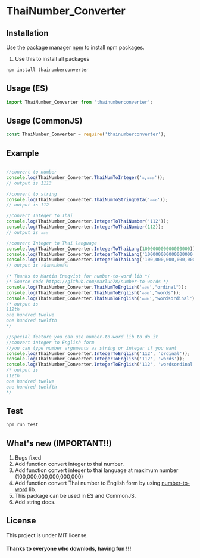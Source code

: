 # ThaiNumber_Converter
## Installation

Use the package manager [npm](https://nodejs.org/en/) to install npm packages.

1. Use this to install all packages
```bash
npm install thainumberconverter
```

## Usage (ES)

```js
import ThaiNumber_Converter from 'thainumberconverter';

```
## Usage (CommonJS)

```js
const ThaiNumber_Converter = require('thainumberconverter');
```
## Example
```js

//convert to number
console.log(ThaiNumber_Converter.ThaiNumToInteger('๑,๑๑๓'));
// output is 1113

//convert to string
console.log(ThaiNumber_Converter.ThaiNumToStringData('๑๑๒'));
// output is 112

//convert Integer to Thai 
console.log(ThaiNumber_Converter.IntegerToThaiNumber('112'));
console.log(ThaiNumber_Converter.IntegerToThaiNumber(112));
// output is ๑๑๒

//convert Integer to Thai language
console.log(ThaiNumber_Converter.IntegerToThaiLang(100000000000000000));
console.log(ThaiNumber_Converter.IntegerToThaiLang('100000000000000000'));
console.log(ThaiNumber_Converter.IntegerToThaiLang('100,000,000,000,000,000'));
// output is หนึ่งแสนล้านล้าน

/* Thanks to Martin Eneqvist for number-to-word lib */
/* Source code https://github.com/marlun78/number-to-words */
console.log(ThaiNumber_Converter.ThaiNumToEnglish('๑๑๒',"ordinal"));
console.log(ThaiNumber_Converter.ThaiNumToEnglish('๑๑๒',"words"));
console.log(ThaiNumber_Converter.ThaiNumToEnglish('๑๑๒',"wordsordinal"));
/* output is 
112th
one hundred twelve
one hundred twelfth
*/

//Special feature you can use number-to-word lib to do it
//convert integer to English form
//you can type number arguments as string or integer if you want
console.log(ThaiNumber_Converter.IntegerToEnglish('112', 'ordinal'));
console.log(ThaiNumber_Converter.IntegerToEnglish('112', 'words'));
console.log(ThaiNumber_Converter.IntegerToEnglish('112', 'wordsordinal'));
/* output is 
112th
one hundred twelve
one hundred twelfth
*/
```
## Test

```bash
npm run test
```

## What's new (IMPORTANT!!)

1. Bugs fixed
2. Add function convert integer to thai number.
3. Add function convert integer to thai language at maximum number (100,000,000,000,000,000)
4. Add function convert Thai number to English form by using [number-to-word](https://github.com/marlun78/number-to-words) lib.
5. This package can be used in ES and CommonJS.
6. Add string docs.

## License

This project is under MIT license.

#### Thanks to everyone who downlods, having fun !!!


